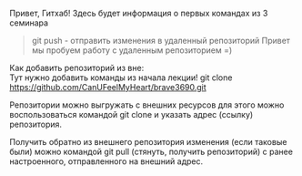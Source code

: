 
Привет, Гитхаб! Здесь будет информация о первых командах из 3 семинара
> git push - отправить изменения в удаленный репозиторий 
Привет мы пробуем работу с удаленным репозиторием =)

Как добавить репозиторий из вне:  
Тут нужно добавить команды из начала лекции!
git clone https://github.com/CanUFeelMyHeart/brave3690.git

Репозитории можно выгружать с внешних ресурсов для этого можно воспользоваться командой git clone и указать адрес (ссылку) репозитория.

Получить обратно из внешнего репозитория изменения (если таковые были) можно командой git pull (стянуть, получить репозиторий) с ранее настроенного, отправленного на внешний адрес. 